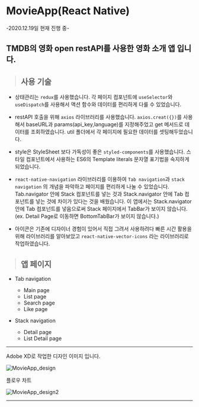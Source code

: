 # MovieApp(React Native)

-2020.12.19일 현재 진행 중-

## TMDB의 영화 open restAPI를 사용한 영화 소개 앱 입니다.

> ## 사용 기술

- 상태관리는 `redux`를 사용했습니다. 각 페이지 컴포넌트에 `useSelector`와 `useDispatch`를 사용해서 액션 함수와 데이터를 편리하게 다룰 수 있었습니다.

- restAPI 호출을 위해 `axios` 라이브러리를 사용했습니다. `axios.creat({})`를 사용해서 baseURL과 params(api_key,language)를 지정해주었고 get 메서드로 데이터를 조회하였습니다. util 폴더에서 각 페이지에 필요한 데이터를 셋팅해두었습니다.

- style은 StyleSheet 보다 가독성이 좋은 `styled-components`를 사용했습니다.
  스타일 컴포넌트에서 사용하는 ES6의 Template literals 문자열 표기법을 숙지하게 되었습니다.

- `react-native-navigation` 라이브러리를 이용하여 `Tab navigation`과 `stack navigation` 의 개념을 파악하고 페이지를 편리하게 나눌 수 있었습니다. Tab.navigator 안에 Stack 컴포넌트를 넣는 것과 Stack.navigator 안에 Tab 컴포넌트를 넣는 것에 차이가 있다는 것을 배웠습니다. 이 앱에서는 Stack.navigator 안에 Tab 컴포넌트를 넣음으로써 Stack 페이지에서 TabBar가 보이지 않습니다.(ex. Detail Page로 이동하면 BottomTabBar가 보이지 않습니다.)

- 아이콘은 기존에 디자이너 경험이 있어서 직접 그려서 사용하려다 빠른 시간 활용을 위해 라이브러리를 알아보았고 `react-native-vector-icons` 라는 라이브러리로 작업하였습니다.

> ## 앱 페이지

- Tab navigation

  - Main page
  - List page
  - Search page
  - Like page

- Stack navigation
  - Detail page
  - List Detail page

---

Adobe XD로 작업한 디자인 이미지 입니다.

![MovieApp_design](https://user-images.githubusercontent.com/71235165/102632954-1ef06100-4193-11eb-936e-05686125038d.PNG)

플로우 차트

![MovieApp_design2](https://user-images.githubusercontent.com/71235165/102636105-91634000-4197-11eb-8429-078a45b08cff.PNG)

---
